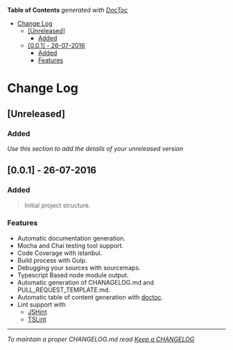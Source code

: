 <!-- START doctoc generated TOC please keep comment here to allow auto update -->
<!-- DON'T EDIT THIS SECTION, INSTEAD RE-RUN doctoc TO UPDATE -->
**Table of Contents**  *generated with [DocToc](https://github.com/thlorenz/doctoc)*

- [Change Log](#change-log)
  - [[Unreleased]](#unreleased)
    - [Added](#added)
  - [[0.0.1] - 26-07-2016](#001---26-07-2016)
    - [Added](#added-1)
    - [Features](#features)

<!-- END doctoc generated TOC please keep comment here to allow auto update -->

# Change Log

## [Unreleased]

### Added

*Use this section to add the details of your unreleased version*

## [0.0.1] - 26-07-2016

### Added
> Initial project structure.

### Features
- Automatic documentation generation.
- Mocha and Chai
 testing tool support.
- Code Coverage with istanbul.
- Build process with Gulp.
- Debugging your sources with sourcemaps.
- Typescript Based node module output.
- Automatic generation of CHANAGELOG.md and PULL_REQUEST_TEMPLATE.md.
- Automatic table of content generation with [doctoc](https://github.com/thlorenz/doctoc).
- Lint support with
  - [JSHint](http://jshint.com/)
  - [TSLint](https://www.npmjs.com/package/tslint)
  

---
*To maintain a proper CHANGELOG.md read [Keep a CHANGELOG](http://keepachangelog.com/)*
